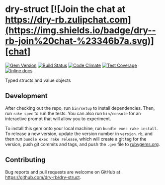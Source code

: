 [gem]: https://rubygems.org/gems/dry-struct
[ci]: https://github.com/dry-rb/dry-struct/actions?query=workflow%3Aci
[codeclimate]: https://codeclimate.com/github/dry-rb/dry-struct
[inchpages]: http://inch-ci.org/github/dry-rb/dry-struct
[chat]: https://dry-rb.zulipchat.com

# dry-struct [![Join the chat at https://dry-rb.zulipchat.com](https://img.shields.io/badge/dry--rb-join%20chat-%23346b7a.svg)][chat]

[![Gem Version](https://badge.fury.io/rb/dry-struct.svg)][gem]
[![Build Status](https://github.com/dry-rb/dry-monads/workflows/ci/badge.svg)][ci]
[![Code Climate](https://codeclimate.com/github/dry-rb/dry-struct/badges/gpa.svg)][codeclimate]
[![Test Coverage](https://codeclimate.com/github/dry-rb/dry-struct/badges/coverage.svg)][codeclimate]
[![Inline docs](http://inch-ci.org/github/dry-rb/dry-struct.svg?branch=master)][inchpages]

Typed structs and value objects

## Development

After checking out the repo, run `bin/setup` to install dependencies. Then, run `rake spec` to run the tests. You can also run `bin/console` for an interactive prompt that will allow you to experiment.

To install this gem onto your local machine, run `bundle exec rake install`. To release a new version, update the version number in `version.rb`, and then run `bundle exec rake release`, which will create a git tag for the version, push git commits and tags, and push the `.gem` file to [rubygems.org](https://rubygems.org).

## Contributing

Bug reports and pull requests are welcome on GitHub at https://github.com/dry-rb/dry-struct.
